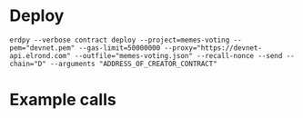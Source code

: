 # Deploy

`erdpy --verbose contract deploy --project=memes-voting --pem="devnet.pem" --gas-limit=50000000 --proxy="https://devnet-api.elrond.com" --outfile="memes-voting.json" --recall-nonce --send --chain="D" --arguments "ADDRESS_OF_CREATOR_CONTRACT"`

# Example calls
